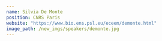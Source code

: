 ```yaml
---
name: Silvia De Monte
position: CNRS Paris
website: "https://www.bio.ens.psl.eu/eceem/demonte.html"
image_path: /new_imgs/speakers/demonte.jpg
---
```

